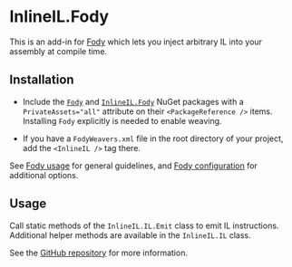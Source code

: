 # InlineIL.Fody

This is an add-in for [Fody](https://github.com/Fody/Fody) which lets you inject arbitrary IL into your assembly at compile time.

## Installation

- Include the [`Fody`](https://www.nuget.org/packages/Fody) and [`InlineIL.Fody`](https://www.nuget.org/packages/InlineIL.Fody) NuGet packages with a `PrivateAssets="all"` attribute on their `<PackageReference />` items. Installing `Fody` explicitly is needed to enable weaving.

- If you have a `FodyWeavers.xml` file in the root directory of your project, add the `<InlineIL />` tag there.

See [Fody usage](https://github.com/Fody/Home/blob/master/pages/usage.md) for general guidelines, and [Fody configuration](https://github.com/Fody/Home/blob/master/pages/configuration.md) for additional options.

## Usage

Call static methods of the `InlineIL.IL.Emit` class to emit IL instructions. Additional helper methods are available in the `InlineIL.IL` class.

See the [GitHub repository](https://github.com/ltrzesniewski/InlineIL.Fody#usage) for more information.
